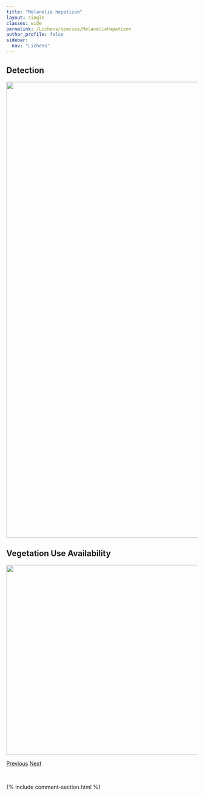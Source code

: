 ```yaml
---
title: "Melanelia hepatizon"
layout: single
classes: wide
permalink: /Lichens/species/MelaneliaHepatizon
author_profile: false
sidebar:
  nav: "Lichens"
---
```


<h2>Detection</h2>

<a href="https://drive.google.com/uc?export=view&id=1kl2pRdUH5ljnyieF1IqPB33q9ddM0bc2">
<img src="https://drive.google.com/uc?export=view&id=1kl2pRdUH5ljnyieF1IqPB33q9ddM0bc2" height = "1200" width = "800">
</a>


<h2>Vegetation Use Availability</h2>

<a href="https://drive.google.com/uc?export=view&id=1EUGJGRoy8oPA2tadEGw6WkuHSG-aGzs7">
<img src="https://drive.google.com/uc?export=view&id=1EUGJGRoy8oPA2tadEGw6WkuHSG-aGzs7" height = "500" width = "1000">
</a>


<a href="/DevelopmentWebsite/Lichens/species/MelaneliaDisjuncta" class="pagination--pager" title="Melanelia disjuncta">Previous</a> <a href="/DevelopmentWebsite/Lichens/species/MelaneliaPanniformis" class="pagination--pager" title="Melanelia panniformis">Next</a>

<p>&nbsp;</p>

{% include comment-section.html %}

